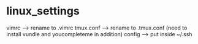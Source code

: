 # linux_settings

vimrc --> rename to .vimrc
tmux.conf --> rename to .tmux.conf (need to install vundle and youcompleteme in addition)
config --> put inside ~/.ssh
